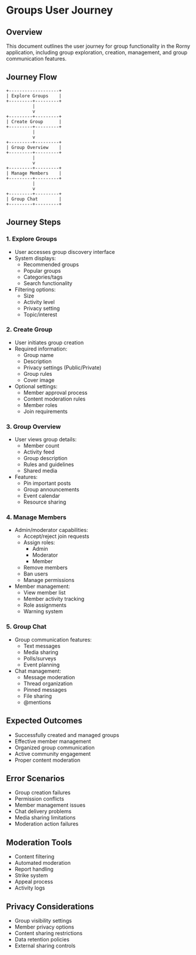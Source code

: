 # Groups User Journey

## Overview
This document outlines the user journey for group functionality in the Rorny application, including group exploration, creation, management, and group communication features.

## Journey Flow
```
+-------------------+
| Explore Groups    |
+---------+---------+
          |
          v
+---------+---------+
| Create Group      |
+---------+---------+
          |
          v
+---------+---------+
| Group Overview    |
+---------+---------+
          |
          v
+---------+---------+
| Manage Members    |
+---------+---------+
          |
          v
+---------+---------+
| Group Chat        |
+---------+---------+
```

## Journey Steps

### 1. Explore Groups
- User accesses group discovery interface
- System displays:
  - Recommended groups
  - Popular groups
  - Categories/tags
  - Search functionality
- Filtering options:
  - Size
  - Activity level
  - Privacy setting
  - Topic/interest

### 2. Create Group
- User initiates group creation
- Required information:
  - Group name
  - Description
  - Privacy settings (Public/Private)
  - Group rules
  - Cover image
- Optional settings:
  - Member approval process
  - Content moderation rules
  - Member roles
  - Join requirements

### 3. Group Overview
- User views group details:
  - Member count
  - Activity feed
  - Group description
  - Rules and guidelines
  - Shared media
- Features:
  - Pin important posts
  - Group announcements
  - Event calendar
  - Resource sharing

### 4. Manage Members
- Admin/moderator capabilities:
  - Accept/reject join requests
  - Assign roles:
    - Admin
    - Moderator
    - Member
  - Remove members
  - Ban users
  - Manage permissions
- Member management:
  - View member list
  - Member activity tracking
  - Role assignments
  - Warning system

### 5. Group Chat
- Group communication features:
  - Text messages
  - Media sharing
  - Polls/surveys
  - Event planning
- Chat management:
  - Message moderation
  - Thread organization
  - Pinned messages
  - File sharing
  - @mentions

## Expected Outcomes
- Successfully created and managed groups
- Effective member management
- Organized group communication
- Active community engagement
- Proper content moderation

## Error Scenarios
- Group creation failures
- Permission conflicts
- Member management issues
- Chat delivery problems
- Media sharing limitations
- Moderation action failures

## Moderation Tools
- Content filtering
- Automated moderation
- Report handling
- Strike system
- Appeal process
- Activity logs

## Privacy Considerations
- Group visibility settings
- Member privacy options
- Content sharing restrictions
- Data retention policies
- External sharing controls
